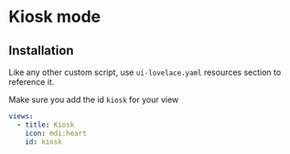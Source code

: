 # Kiosk mode

## Installation

Like any other custom script, use `ui-lovelace.yaml` resources section to reference it.

Make sure you add the id `kiosk` for your view 

```yaml
views:
  - title: Kiosk
    icon: mdi:heart
    id: kiosk
```